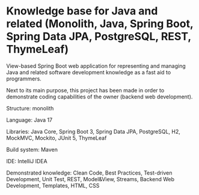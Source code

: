 # Knowledge base for Java and related (Monolith, Java, Spring Boot, Spring Data JPA, PostgreSQL, REST, ThymeLeaf)
<p>View-based Spring Boot web application for representing and managing Java and related software development knowledge as a fast aid to programmers.</p>
<p>Next to its main purpose, this project has been made in order to demonstrate coding capabilities of the owner (backend web development).</p>
<p>Structure: monolith</p>
<p>Language: Java 17</p>
<p>Libraries: Java Core, Spring Boot 3, Spring Data JPA, PostgreSQL, H2, MockMVC, Mockito, JUnit 5, ThymeLeaf</p>
<p>Build system: Maven</p>
<p>IDE: IntelliJ IDEA</p>
<p>Demonstrated knowledge: Clean Code, Best Practices, Test-driven Development, Unit Test, REST, Model&View, Streams, Backend Web Development, Templates, HTML, CSS</p>
